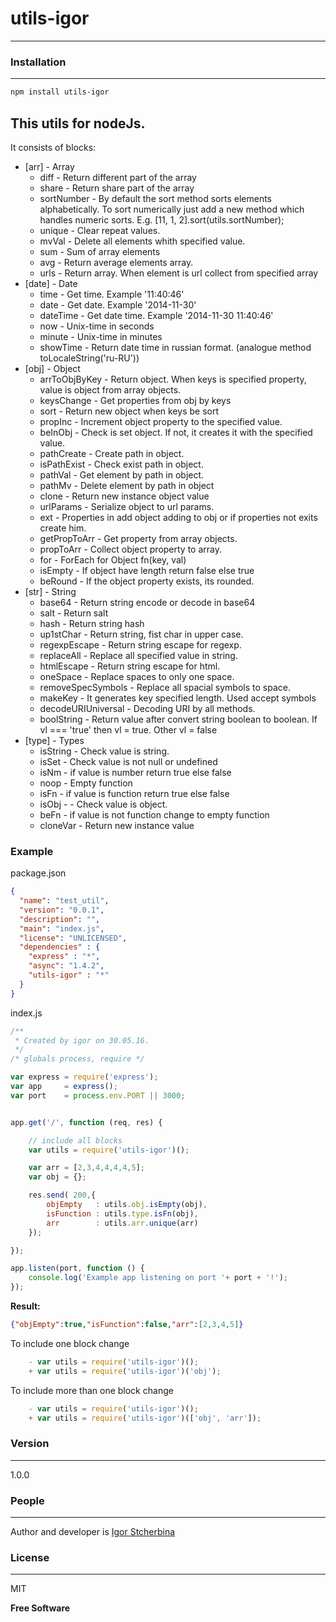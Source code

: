 # utils-igor
----
### Installation
----

```bash
npm install utils-igor
```

## This utils for nodeJs.
It consists of blocks:
* [arr]  - Array
  * diff - Return different part of the array
  * share -  Return share part of the array
  * sortNumber - By default the sort method sorts elements alphabetically. To sort numerically just add a new method which handles numeric sorts. E.g. [11, 1, 2].sort(utils.sortNumber);
  * unique - Clear repeat values.
  * mvVal - Delete all elements whith specified value.
  * sum - Sum of array elements
  * avg - Return average elements array.
  * urls - Return array. When element is url collect from specified array
* [date] - Date
  * time - Get time. Example '11:40:46'
  * date - Get date. Example '2014-11-30'
  * dateTime - Get date time. Example '2014-11-30 11:40:46'
  * now - Unix-time in seconds
  * minute - Unix-time in minutes
  * showTime - Return date time in russian format. (analogue method toLocaleString('ru-RU'))
* [obj]  - Object
  * arrToObjByKey - Return object. When keys is specified property, value is object from array objects.
  * keysChange - Get properties from obj by keys
  * sort - Return new object when keys be sort
  * propInc -  Increment object property to the specified value.
  * beInObj - Check is set object. If not, it creates it with the specified value.
  * pathCreate - Create path in object.
  * isPathExist - Check exist path in object.
  * pathVal - Get element by path in object.
  * pathMv - Delete element by path in object
  * clone - Return new instance object value
  * urlParams - Serialize object to url params.
  * ext - Properties in add object adding to obj or if properties not exits create him.
  * getPropToArr - Get property from array objects.
  * propToArr - Collect object property to array.
  * for - ForEach for Object fn(key, val)
  * isEmpty - If object have length return false else true
  * beRound - If the object property exists, its rounded.
* [str]  - String
  * base64 - Return string encode or decode in base64
  * salt - Return salt
  * hash - Return string hash
  * up1stChar - Return string, fist char in upper case.
  * regexpEscape - Return string escape for regexp.
  * replaceAll - Replace all specified value in string.
  * htmlEscape - Return string escape for html.
  * oneSpace - Replace spaces to only one space.
  * removeSpecSymbols - Replace all spacial symbols to space.
  * makeKey - It generates key specified length. Used accept symbols
  * decodeURIUniversal - Decoding URI by all methods.
  * boolString - Return value after convert string boolean to boolean. If vl === 'true' then vl = true. Other vl = false
* [type] - Types
  * isString - Check value is string.
  * isSet - Check value is not null or undefined
  * isNm - if value is number return true else false
  * noop - Empty function
  * isFn -  if value is function return true else false
  * isObj - - Check value is object.
  * beFn - if value is not function change to empty function
  * cloneVar - Return new instance value

### Example
package.json

```json
{
  "name": "test_util",
  "version": "0.0.1",
  "description": "",
  "main": "index.js",
  "license": "UNLICENSED",
  "dependencies" : {
    "express" : "*",
    "async": "1.4.2",
    "utils-igor" : "*"
  }
}
```

index.js
``` js
/**
 * Created by igor on 30.05.16.
 */
/* globals process, require */

var express = require('express');
var app     = express();
var port    = process.env.PORT || 3000;


app.get('/', function (req, res) {

	// include all blocks
	var utils = require('utils-igor')();

	var arr = [2,3,4,4,4,4,5];
	var obj = {};

	res.send( 200,{
		objEmpty   : utils.obj.isEmpty(obj),
		isFunction : utils.type.isFn(obj),
		arr        : utils.arr.unique(arr)
	});

});

app.listen(port, function () {
	console.log('Example app listening on port '+ port + '!');
});
```

**Result:**
``` json
{"objEmpty":true,"isFunction":false,"arr":[2,3,4,5]}
```

To include one block change
``` js
	- var utils = require('utils-igor')();
	+ var utils = require('utils-igor')('obj');
```
To include more than one block change
``` js
	- var utils = require('utils-igor')();
	+ var utils = require('utils-igor')(['obj', 'arr']);
```

### Version
----
1.0.0


### People
----
Author and developer is [Igor Stcherbina](https://github.com/eagle7410)

### License
----
MIT

**Free Software**
